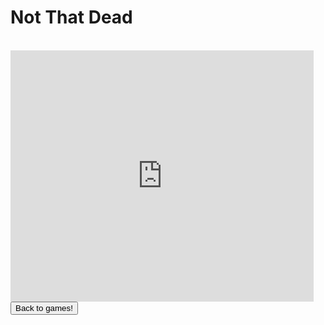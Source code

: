<html>
<h1>Not That Dead</h1>
<br>
<iframe allowtransparency="true" width="485" height="402" src="https://scratch.mit.edu/projects/embed/370427015/?autostart=true" frameborder="0" allowfullscreen></iframe>
<br>
<button onclick="window.location.href = 'games';">Back to games!</button>
